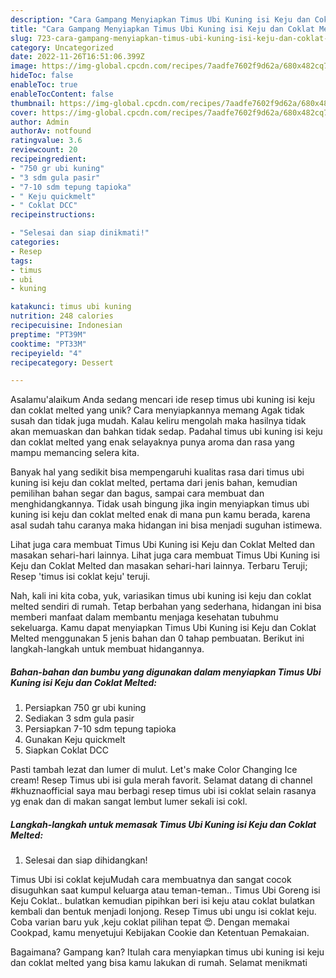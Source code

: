 ```yaml
---
description: "Cara Gampang Menyiapkan Timus Ubi Kuning isi Keju dan Coklat Melted{ yang Enak Banget"
title: "Cara Gampang Menyiapkan Timus Ubi Kuning isi Keju dan Coklat Melted{ yang Enak Banget"
slug: 723-cara-gampang-menyiapkan-timus-ubi-kuning-isi-keju-dan-coklat-melted-yang-enak-banget
category: Uncategorized
date: 2022-11-26T16:51:06.399Z
image: https://img-global.cpcdn.com/recipes/7aadfe7602f9d62a/680x482cq70/timus-ubi-kuning-isi-keju-dan-coklat-melted-foto-resep-utama.jpg
hideToc: false
enableToc: true
enableTocContent: false
thumbnail: https://img-global.cpcdn.com/recipes/7aadfe7602f9d62a/680x482cq70/timus-ubi-kuning-isi-keju-dan-coklat-melted-foto-resep-utama.jpg
cover: https://img-global.cpcdn.com/recipes/7aadfe7602f9d62a/680x482cq70/timus-ubi-kuning-isi-keju-dan-coklat-melted-foto-resep-utama.jpg
author: Admin
authorAv: notfound
ratingvalue: 3.6
reviewcount: 20
recipeingredient:
- "750 gr ubi kuning"
- "3 sdm gula pasir"
- "7-10 sdm tepung tapioka"
- " Keju quickmelt"
- " Coklat DCC"
recipeinstructions:

- "Selesai dan siap dinikmati!"
categories:
- Resep
tags:
- timus
- ubi
- kuning

katakunci: timus ubi kuning 
nutrition: 248 calories
recipecuisine: Indonesian
preptime: "PT39M"
cooktime: "PT33M"
recipeyield: "4"
recipecategory: Dessert

---
```



Asalamu'alaikum Anda sedang mencari ide resep timus ubi kuning isi keju dan coklat melted yang unik? Cara menyiapkannya memang Agak tidak susah dan tidak juga mudah. Kalau keliru mengolah maka hasilnya tidak akan memuaskan dan bahkan tidak sedap. Padahal timus ubi kuning isi keju dan coklat melted yang enak selayaknya punya aroma dan rasa yang mampu memancing selera kita.


Banyak hal yang sedikit bisa mempengaruhi kualitas rasa dari timus ubi kuning isi keju dan coklat melted, pertama dari jenis bahan, kemudian pemilihan bahan segar dan bagus, sampai cara membuat dan menghidangkannya. Tidak usah bingung jika ingin menyiapkan timus ubi kuning isi keju dan coklat melted enak di mana pun kamu berada, karena asal sudah tahu caranya maka hidangan ini bisa menjadi suguhan istimewa.

Lihat juga cara membuat Timus Ubi Kuning isi Keju dan Coklat Melted dan masakan sehari-hari lainnya. Lihat juga cara membuat Timus Ubi Kuning isi Keju dan Coklat Melted dan masakan sehari-hari lainnya. Terbaru Teruji; Resep &#39;timus isi coklat keju&#39; teruji.


Nah, kali ini kita coba, yuk, variasikan timus ubi kuning isi keju dan coklat melted sendiri di rumah. Tetap berbahan yang sederhana, hidangan ini bisa memberi manfaat dalam membantu menjaga kesehatan tubuhmu sekeluarga. Kamu dapat menyiapkan Timus Ubi Kuning isi Keju dan Coklat Melted menggunakan 5 jenis bahan dan 0 tahap pembuatan. Berikut ini langkah-langkah untuk membuat hidangannya.

<!--inarticleads1-->

##### Bahan-bahan dan bumbu yang digunakan dalam menyiapkan Timus Ubi Kuning isi Keju dan Coklat Melted:

1. Persiapkan 750 gr ubi kuning
1. Sediakan 3 sdm gula pasir
1. Persiapkan 7-10 sdm tepung tapioka
1. Gunakan  Keju quickmelt
1. Siapkan  Coklat DCC


Pasti tambah lezat dan lumer di mulut. Let&#39;s make Color Changing Ice cream! Resep Timus ubi isi gula merah favorit. Selamat datang di channel #khuznaofficial saya mau berbagi resep timus ubi isi coklat selain rasanya yg enak dan di makan sangat lembut lumer sekali isi cokl. 

<!--inarticleads2-->

##### Langkah-langkah untuk memasak Timus Ubi Kuning isi Keju dan Coklat Melted:


1. Selesai dan siap dihidangkan!

Timus Ubi isi coklat kejuMudah cara membuatnya dan sangat cocok disuguhkan saat kumpul keluarga atau teman-teman.. Timus Ubi Goreng isi Keju Coklat.. bulatkan kemudian pipihkan beri isi keju atau coklat bulatkan kembali dan bentuk menjadi lonjong. Resep Timus ubi ungu isi coklat keju. Coba varian baru yuk ,keju coklat pilihan tepat 😍. Dengan memakai Cookpad, kamu menyetujui Kebijakan Cookie dan Ketentuan Pemakaian. 

Bagaimana? Gampang kan? Itulah cara menyiapkan timus ubi kuning isi keju dan coklat melted yang bisa kamu lakukan di rumah. Selamat menikmati
